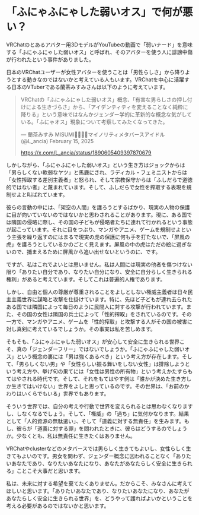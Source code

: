 # 「ふにゃふにゃした弱いオス」で何が悪い？

VRChatのとあるアバター用3DモデルがYouTubeの動画で「弱いナード」を意味する「ふにゃふにゃした弱いオス」と呼ばれ、そのアバターを使う人に誹謗中傷が行われたという事件がありました。

日本のVRChatユーザーが女性アバターを使うことは「男性らしさ」から降りようとする動きなのではないかと考えている人もいます。VRChatを中心に活躍する日本のVTuberである蘭茶みすみさんは以下のように考えています。

> VRChatの「ふにゃふにゃした弱いオス」概念、「有害な男らしさの押し付けによる生きづらさ」から、「アイデンティティを変えることなく純粋に降りる」という意味ではなんかジェンダー学的に革新的な概念な気がしている。「ふにゃオス」現象について考察してみたくなってきた。</p>&mdash; 蘭茶みすみ MISUMI🏳️‍🌈🏳️‍⚧️マイノリティメタバースアイドル (@L_ancia) February 15, 2025
>
> https://x.com/L_ancia/status/1890605409397870679

しかしながら、「ふにゃふにゃした弱いオス」という生き方はジョックからは「男らしくない軟弱なヤツ」と馬鹿にされ、ラディカル・フェミニストからは「女性搾取する差別主義者」と怒られ、そして宗教保守からは「ふしだらで道徳的ではない者」と蔑まれています。そして、ふしだらで女性を搾取する表現を規制せよと叫ばれています。

彼らの言動の中には、「架空の人間」を護ろうとするばかり、現実の人物の保護に目が向いていないのではないかと思わされることがあります。現に、ある国では隣国の侵略に際し、その国の子どもが侵略者たちに連れて行かれるという事態が起こっています。それに目をつぶり、マンガやアニメ、ゲームを規制せよという主張を繰り返すのにはまるで現実の虎の保護に何も手を打たないで、「屏風の虎」を護ろうとしているかのごとく見えます。屏風の中の虎はただの絵に過ぎないので、捕まえるために屏風から追い出せないというのに、です。

ですが、私はこれでよいとは思いません。私は人間には現実の他者を傷つけない限り「ありたい自分であり、なりたい自分になり、安全に自分らしく生きられる権利」があると考えています。そしてこれは普遍的人権であります。

しかし、自由と個人の尊厳が尊重されることをよしとしない権威主義者は日々民主主義世界に謀略と攻撃を仕掛けています。特に、先ほど子どもが連れ去られたある国では隣国によって毎日のように民間人に対する攻撃が行われています。また、その国の女性は隣国の兵士によって「性的搾取」をされているのです。その一方で、マンガやアニメ、ゲームを「性的搾取」と攻撃する人がその国の被害に対し真剣に考えているでしょうか。その事実は私を苦しめます。

そもそも、「ふにゃふにゃした弱いオス」が安心して安全に生きられる世界こそ、真の「ジェンダーフリー」ではないでしょうか。「ふにゃふにゃした弱いオス」という概念の裏には「男は強くあるべき」という考え方が存在します。そして、「男らしくない男」や「女性らしい振る舞いをしない女性」は排除しようという考え方や、挙げ句の果てには「女性は男性の所有物」という考えかたすらもてはやされる時代です。そして、それをもてはやす側は「誰かが決めた生き方しか生きてはいけない」世界をよしと思っているのです。その世界は、「お前のかわりはいくらでもいる」世界でもあります。

そういう世界では、自分の考えや行動で世界を変えられるとは思わなくなりますし、しなくなるでしょう。そして、「権威」の「過ち」に気付かなります。結果として「人的資源の無駄遣い」、そして「道義に対する無責任」を生みます。もし、彼らが「道義に対する罪」を問われたときに、彼らはどうするのでしょうか。少なくとも、私は無責任に生きたくはありません。

VRChatやclusterなどのメタバースでは男らしく生きてもよいし、女性らしく生きてもよいのです。男女を問わず、ジェンダー概念に囚われることなく「ありたいあなたであり、なりたいあなたになり、あなたがあなたらしく安全に生きられる」ことこそ大事だと思います。

私は、未来に対する希望を棄てたくありません。だからこそ、みなさんに考えてほしいと思います。「ありたいあなたであり、なりたいあなたになり、あなたがあなたらしく安全に生きられる世界」を、どうやって護ればよいかということを考える必要があるのではないかと思います。